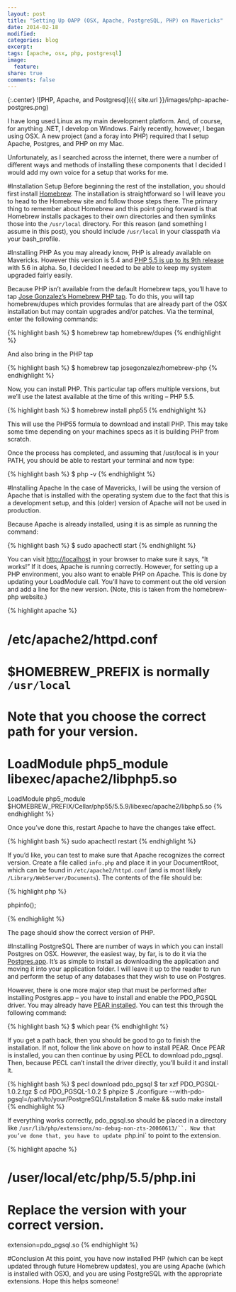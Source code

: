 ```yaml
---
layout: post
title: "Setting Up OAPP (OSX, Apache, PostgreSQL, PHP) on Mavericks"
date: 2014-02-18
modified:
categories: blog
excerpt:
tags: [apache, osx, php, postgresql]
image:
  feature:
share: true
comments: false
---
```

{:.center}
![PHP, Apache, and Postgresql]({{ site.url }}/images/php-apache-postgres.png)

I have long used Linux as my main development platform. And, of course, for anything .NET, I develop on Windows. Fairly recently, however, I began using OSX. A new project (and a foray into PHP) required that I setup Apache, Postgres, and PHP on my Mac.

Unfortunately, as I searched across the internet, there were a number of different ways and methods of installing these components that I decided I would add my own voice for a setup that works for me.

#Installation Setup
Before beginning the rest of the installation, you should first install [Homebrew](http://brew.sh/). The installation is straightforward so I will leave you to head to the Homebrew site and follow those steps there. The primary thing to remember about Homebrew and this point going forward is that Homebrew installs packages to their own directories and then symlinks those into the `/usr/local` directory. For this reason (and something I assume in this post), you should include `/usr/local` in your classpath via your bash_profile.

#Installing PHP
As you may already know, PHP is already available on Mavericks. However this version is 5.4 and [PHP 5.5 is up to its 9th release](http://www.php.net/downloads.php#v5.5.9) with 5.6 in alpha. So, I decided I needed to be able to keep my system upgraded fairly easily.

Because PHP isn’t available from the default Homebrew taps, you’ll have to tap [Jose Gonzalez’s Homebrew PHP tap](https://github.com/josegonzalez/homebrew-php). To do this, you will tap homebrew/dupes which provides formulas that are already part of the OSX installation but may contain upgrades and/or patches. Via the terminal, enter the following commands:

{% highlight bash %}
$ homebrew tap homebrew/dupes
{% endhighlight %}

And also bring in the PHP tap

{% highlight bash %}
$ homebrew tap josegonzalez/homebrew-php
{% endhighlight %}

Now, you can install PHP. This particular tap offers multiple versions, but we’ll use the latest available at the time of this writing – PHP 5.5.

{% highlight bash %}
$ homebrew install php55
{% endhighlight %}

This will use the PHP55 formula to download and install PHP. This may take some time depending on your machines specs as it is building PHP from scratch.

Once the process has completed, and assuming that /usr/local is in your PATH, you should be able to restart your terminal and now type:

{% highlight bash %}
$ php -v
{% endhighlight %}

#Installing Apache
In the case of Mavericks, I will be using the version of Apache that is installed with the operating system due to the fact that this is a development setup, and this (older) version of Apache will not be used in production.

Because Apache is already installed, using it is as simple as running the command:

{% highlight bash %}
$ sudo apachectl start
{% endhighlight %}

You can visit [http://localhost](http://localhost/) in your browser to make sure it says, “It works!” If it does, Apache is running correctly. However, for setting up a PHP environment, you also want to enable PHP on Apache. This is done by updating your LoadModule call. You’ll have to comment out the old version and add a line for the new version. (Note, this is taken from the homebrew-php website.)

{% highlight apache %}
# /etc/apache2/httpd.conf
# $HOMEBREW_PREFIX is normally `/usr/local`
# Note that you choose the correct path for your version.
# LoadModule php5_module    libexec/apache2/libphp5.so
LoadModule php5_module    $HOMEBREW_PREFIX/Cellar/php55/5.5.9/libexec/apache2/libphp5.so
{% endhighlight %}

Once you’ve done this, restart Apache to have the changes take effect.

{% highlight bash %}
sudo apachectl restart
{% endhighlight %}

If you’d like, you can test to make sure that Apache recognizes the correct version. Create a file called `info.php` and place it in your DocumentRoot, which can be found in `/etc/apache2/httpd.conf` (and is most likely `/Library/WebServer/Documents`). The contents of the file should be:

{% highlight php %}
<!--?php <br ?-->phpinfo();
{% endhighlight %}

The page should show the correct version of PHP.

#Installing PostgreSQL
There are number of ways in which you can install Postgres on OSX. However, the easiest way, by far, is to do it via the [Postgres.app](http://postgresapp.com/). It’s as simple to install as downloading the application and moving it into your application folder. I will leave it up to the reader to run and perform the setup of any databases that they wish to use on Postgres.

However, there is one more major step that must be performed after installing Postgres.app – you have to install and enable the PDO_PGSQL driver. You may already have [PEAR installed](http://pear.php.net/manual/en/installation.getting.php). You can test this through the following command:

{% highlight bash %}
$ which pear
{% endhighlight %}

If you get a path back, then you should be good to go to finish the installation. If not, follow the link above on how to install PEAR. Once PEAR is installed, you can then continue by using PECL to download pdo_pgsql. Then, because PECL can’t install the driver directly, you’ll build it and install it.

{% highlight bash %}
$ pecl download pdo_pgsql
$ tar xzf PDO_PGSQL-1.0.2.tgz
$ cd PDO_PGSQL-1.0.2
$ phpize
$ ./configure --with-pdo-pgsql=/path/to/your/PostgreSQL/installation
$ make && sudo make install
{% endhighlight %}

If everything works correctly, pdo_pgsql.so should be placed in a directory like `/usr/lib/php/extensions/no-debug-non-zts-20060613/``. Now that you’ve done that, you have to update `php.ini` to point to the extension.

{% highlight apache %}
# /user/local/etc/php/5.5/php.ini
# Replace the version with your correct version.
extension=pdo_pgsql.so
{% endhighlight %}

#Conclusion
At this point, you have now installed PHP (which can be kept updated through future Homebrew updates), you are using Apache (which is installed with OSX), and you are using PostgreSQL with the appropriate extensions. Hope this helps someone!
